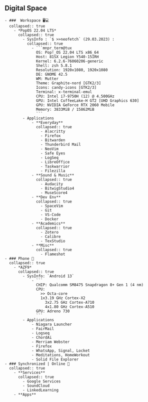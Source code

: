 ## Digital Space
	- ###  Workspace 🖥️💻
	  collapsed:: true
		- *PopOS 22.04 LTS*
		  collapsed:: true
			- SysInfo : `$ >>neofetch` (29.03.2023) :
			  collapsed:: true
				- ```mnpr_term@tux
				  OS: Pop!_OS 22.04 LTS x86_64
				  Host: 81SX Legion Y540-15IRH
				  Kernel: 6.2.6-76060206-generic
				  Shell: zsh 5.8.1
				  Resolution: 1920x1080, 1920x1080
				  DE: GNOME 42.5
				  WM: Mutter
				  Theme: Graphite-nord [GTK2/3]
				  Icons: candy-icons [GTK2/3]
				  Terminal: x-terminal-emul
				  CPU: Intel i7-9750H (12) @ 4.500GHz
				  GPU: Intel CoffeeLake-H GT2 [UHD Graphics 630]
				  GPU: NVIDIA GeForce RTX 2060 Mobile
				  Memory: 3833MiB / 15862MiB
				  ```
			- Applications
				- **Everyday**
				  collapsed:: true
					- Alacritty
					- Firefox
					- Bitwarden
					- Thunderbird Mail
					- NeoVim
					- Safe Eyes
					- LogSeq
					- LibreOffice
					- Taskwarrior
					- Filezilla
				- **Sound & Music**
				  collapsed:: true
					- Audacity
					- BitwigStudio4
					- MuseScore4
				- **Dev Env**
				  collapsed:: true
					- SpaceVim
					- Git
					- VS-Code
					- Docker
				- **Academics**
				  collapsed:: true
					- Zotero
					- Calibre
					- TexStudio
				- **Misc**
				  collapsed:: true
					- Flameshot
	- ### Phone 📱
	  collapsed:: true
		- *AZF9*
		  collapsed:: true
			- SysInfo: `Android 13`
				- ```
				  CHIP: Qualcomm SM8475 Snapdragon 8+ Gen 1 (4 nm)
				  CPU:
				  	>> Octa-core 
				  	1x3.19 GHz Cortex-X2
				      3x2.75 GHz Cortex-A710
				      4x1.80 GHz Cortex-A510
				  GPU: Adreno 730
				  ```
			- Applications
				- Niagara Launcher
				- FairMail
				- Logseq
				- ChordAi
				- Merriam Webster
				- Firefox
				- WhatsApp, Signal, Locket
				- Meditations, HomeWorkout
				- Solid File Explorer
	- ### Synchronized | Online 📡
	  collapsed:: true
		- **Services**
		  collapsed:: true
			- Google Services
			- SoundCloud
			- LinkedLearning
		- **Apps**